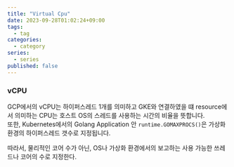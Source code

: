 ```yaml
---
title: "Virtual Cpu"
date: 2023-09-28T01:02:24+09:00
tags:
  - tag
categories:
  - category
series:
  - series
published: false
---
```


### vCPU

GCP에서의 vCPU는 하이퍼스레드 1개를 의미하고 GKE와 연결하였을 떄 resource에서 의미하는 CPU는 호스트 OS의 스레드를 사용하는 시간의 비율을 뜻합니다.  
또한, Kubernetes에서의 Golang Application 안 `runtime.GOMAXPROCS()`은 가상화 환경의 하이퍼스레드 갯수로 지정됩니다.

따라서, 물리적인 코어 수가 아닌, OS나 가상화 환경에서의 보고하는 사용 가능한 쓰레드나 코어의 수로 지정한다.